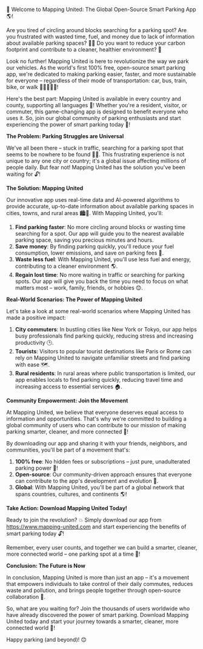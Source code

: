 🎉 Welcome to Mapping United: The Global Open-Source Smart Parking App 🌎!

Are you tired of circling around blocks searching for a parking spot? Are you frustrated with wasted time, fuel, and money due to lack of information about available parking spaces? 🚗💸 Do you want to reduce your carbon footprint and contribute to a cleaner, healthier environment? 🌿

Look no further! Mapping United is here to revolutionize the way we park our vehicles. As the world's first 100% free, open-source smart parking app, we're dedicated to making parking easier, faster, and more sustainable for everyone – regardless of their mode of transportation: car, bus, train, bike, or walk 🚌🚂🛴️🏃‍♀️!

Here's the best part: Mapping United is available in every country and county, supporting all languages 💬! Whether you're a resident, visitor, or commuter, this game-changing app is designed to benefit everyone who uses it. So, join our global community of parking enthusiasts and start experiencing the power of smart parking today 🌟!

**The Problem: Parking Struggles are Universal**

We've all been there – stuck in traffic, searching for a parking spot that seems to be nowhere to be found 🚗😩. This frustrating experience is not unique to any one city or country; it's a global issue affecting millions of people daily. But fear not! Mapping United has the solution you've been waiting for 🔓!

**The Solution: Mapping United**

Our innovative app uses real-time data and AI-powered algorithms to provide accurate, up-to-date information about available parking spaces in cities, towns, and rural areas 🏙️🌳. With Mapping United, you'll:

1. **Find parking faster**: No more circling around blocks or wasting time searching for a spot. Our app will guide you to the nearest available parking space, saving you precious minutes and hours.
2. **Save money**: By finding parking quickly, you'll reduce your fuel consumption, lower emissions, and save on parking fees 💸.
3. **Waste less fuel**: With Mapping United, you'll use less fuel and energy, contributing to a cleaner environment 🌎.
4. **Regain lost time**: No more waiting in traffic or searching for parking spots. Our app will give you back the time you need to focus on what matters most – work, family, friends, or hobbies 😊.

**Real-World Scenarios: The Power of Mapping United**

Let's take a look at some real-world scenarios where Mapping United has made a positive impact:

1. **City commuters**: In bustling cities like New York or Tokyo, our app helps busy professionals find parking quickly, reducing stress and increasing productivity 🕒.
2. **Tourists**: Visitors to popular tourist destinations like Paris or Rome can rely on Mapping United to navigate unfamiliar streets and find parking with ease 🗺️.
3. **Rural residents**: In rural areas where public transportation is limited, our app enables locals to find parking quickly, reducing travel time and increasing access to essential services 🏠.

**Community Empowerment: Join the Movement**

At Mapping United, we believe that everyone deserves equal access to information and opportunities. That's why we're committed to building a global community of users who can contribute to our mission of making parking smarter, cleaner, and more connected 🌈!

By downloading our app and sharing it with your friends, neighbors, and communities, you'll be part of a movement that's:

1. **100% free**: No hidden fees or subscriptions – just pure, unadulterated parking power 💸!
2. **Open-source**: Our community-driven approach ensures that everyone can contribute to the app's development and evolution 🤝.
3. **Global**: With Mapping United, you'll be part of a global network that spans countries, cultures, and continents 🌎!

**Take Action: Download Mapping United Today!**

Ready to join the revolution? 💥 Simply download our app from https://www.mapping-united.com and start experiencing the benefits of smart parking today 🔓!

Remember, every user counts, and together we can build a smarter, cleaner, more connected world – one parking spot at a time 🌈!

**Conclusion: The Future is Now**

In conclusion, Mapping United is more than just an app – it's a movement that empowers individuals to take control of their daily commutes, reduces waste and pollution, and brings people together through open-source collaboration 💪.

So, what are you waiting for? Join the thousands of users worldwide who have already discovered the power of smart parking. Download Mapping United today and start your journey towards a smarter, cleaner, more connected world 🌟!

Happy parking (and beyond)! 😊